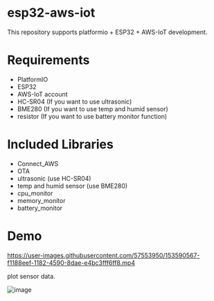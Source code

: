# esp32-aws-iot
This repository supports platformio + ESP32 + AWS-IoT development.

# Requirements
- PlatformIO
- ESP32
- AWS-IoT account
- HC-SR04 (If you want to use ultrasonic)
- BME280 (If you want to use temp and humid sensor)
- resistor (If you want to use battery monitor function)


# Included Libraries
- Connect_AWS
- OTA
- ultrasonic (use HC-SR04)
- temp and humid sensor (use BME280)
- cpu_monitor
- memory_monitor
- battery_monitor

# Demo


https://user-images.githubusercontent.com/57553950/153590567-f1188eef-1182-4590-8dae-e4bc3fff6ff8.mp4

plot sensor data.

![image](https://user-images.githubusercontent.com/57553950/153590003-f6df488e-6352-485d-93f4-ed919d08df39.png)


